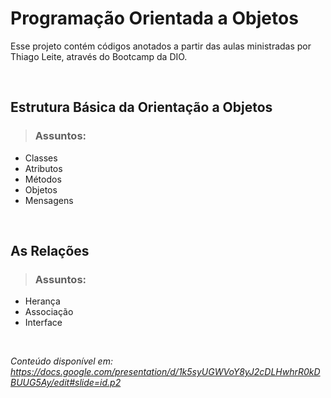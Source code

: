 # Programação Orientada a Objetos
<p>Esse projeto contém códigos anotados a partir das aulas ministradas por Thiago Leite, através do Bootcamp da DIO.</p>

<br>

## Estrutura Básica da Orientação a Objetos
> ### Assuntos:
- Classes
- Atributos
- Métodos
- Objetos
- Mensagens


<br>

## As Relações
> ### Assuntos:
- Herança
- Associação
- Interface

<br>

_Conteúdo disponível em: https://docs.google.com/presentation/d/1k5syUGWVoY8yJ2cDLHwhrR0kDBUUG5Ay/edit#slide=id.p2_ 